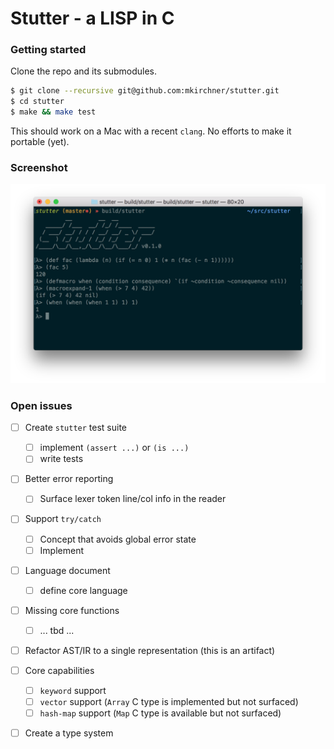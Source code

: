Stutter - a LISP in C
=====================

### Getting started

Clone the repo and its submodules.

```bash
$ git clone --recursive git@github.com:mkirchner/stutter.git
$ cd stutter
$ make && make test
```

This should work on a Mac with a recent `clang`. No efforts to make it portable
(yet).

### Screenshot

![screenshot](doc/screenshot.png)

### Open issues

- [ ] Create `stutter` test suite
  - [ ] implement `(assert ...)` or `(is ...)`
  - [ ] write tests
- [ ] Better error reporting
  - [ ] Surface lexer token line/col info in the reader
- [ ] Support `try/catch`
  - [ ] Concept that avoids global error state
  - [ ] Implement
- [ ] Language document
  - [ ] define core language
- [ ] Missing core functions
  - [ ] ... tbd ...
- [ ] Refactor AST/IR to a single representation (this is an artifact)
- [ ] Core capabilities
  - [ ] `keyword` support
  - [ ] `vector` support (`Array` C type is implemented but not surfaced)
  - [ ] `hash-map` support (`Map` C type is available but not surfaced)
- [ ] Create a type system

